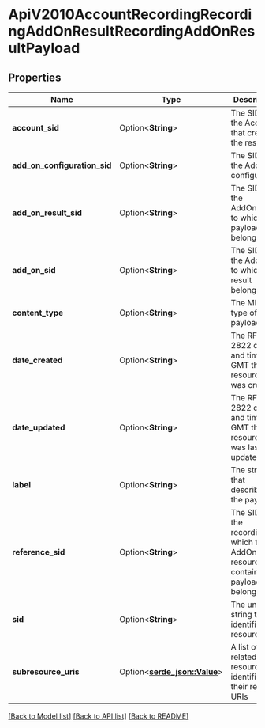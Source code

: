 # ApiV2010AccountRecordingRecordingAddOnResultRecordingAddOnResultPayload

## Properties

Name | Type | Description | Notes
------------ | ------------- | ------------- | -------------
**account_sid** | Option<**String**> | The SID of the Account that created the resource | [optional]
**add_on_configuration_sid** | Option<**String**> | The SID of the Add-on configuration | [optional]
**add_on_result_sid** | Option<**String**> | The SID of the AddOnResult to which the payload belongs | [optional]
**add_on_sid** | Option<**String**> | The SID of the Add-on to which the result belongs | [optional]
**content_type** | Option<**String**> | The MIME type of the payload | [optional]
**date_created** | Option<**String**> | The RFC 2822 date and time in GMT that the resource was created | [optional]
**date_updated** | Option<**String**> | The RFC 2822 date and time in GMT that the resource was last updated | [optional]
**label** | Option<**String**> | The string that describes the payload | [optional]
**reference_sid** | Option<**String**> | The SID of the recording to which the AddOnResult resource that contains the payload belongs | [optional]
**sid** | Option<**String**> | The unique string that identifies the resource | [optional]
**subresource_uris** | Option<[**serde_json::Value**](.md)> | A list of related resources identified by their relative URIs | [optional]

[[Back to Model list]](../README.md#documentation-for-models) [[Back to API list]](../README.md#documentation-for-api-endpoints) [[Back to README]](../README.md)



